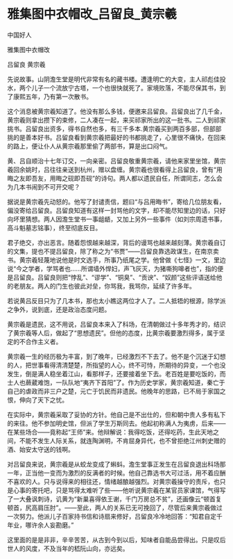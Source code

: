 # 雅集图中衣帽改_吕留良_黄宗羲

中国好人

雅集图中衣帽改

吕留良 黄宗羲

先说故事。山阴澹生堂是明代非常有名的藏书楼。遭逢明亡的大变，主人祁彪佳投水，两个儿子一个流放宁古塔，一个也很快就死了。家境败落，不能尽保其书，到了康熙五年，乃有第一次散书。

这个消息被黄宗羲知道了。他没有那么多钱，便邀来吕留良。吕留良出了几千金，黄宗羲则拿出攒下的束修，二人凑在一起，来买祁家所出的这一批书。二人到祁家挑书。吕留良出资多，得书自然也多，有三千多本.黄宗羲买到两百多部，但部部挑的是善本好书。吕留良看到黄宗羲把最好的书都挑走了，心里很不痛快，在回来的路上，便让仆人从黄宗羲那里偷了两部书，算是出口闷气。

黄、吕自顺治十七年订交，一向亲密。吕留良敬重黄宗羲，请他来家里坐馆，黄宗羲回余姚时，吕往往亲送到杭州，赠以盘缠。黄宗羲也很看得上吕留良，曾有“用晦之友即吾友，用晦之砚即吾砚”的诗句。两人都以遗民自任，所谓同志，怎么会为几本书闹到不可开交呢？

据说是黄宗羲先动怒的。他写了封谴责信，题曰“与吕用晦书”，寄给几位朋友看，偏没寄给吕留良。吕留良知道有这样一封骂他的文字，却不能尽知里边的话，只好向坏里猜想。两人因澹生堂书一事龃龉，又加上另外一些事件（如刘宗周遗书事，高斗魁墓志铭事），终至彻底反目。

君子绝交，亦出恶言。随着怨恨越来越深，背后的谩骂也越来越刻薄。黄宗羲自订的文集，提也不提吕留良，除了称之为“书贾”——吕留良靠选政谋生，在南京卖书。黄宗羲轻蔑地说他是时文选手，所事乃纸尾之学。他曾做《七怪》一文，里边说“今之学者，学骂者也……所谓墙外悍妇，声飞灰灭，为猪嘶狗嗥者也”，指的便是吕留良。吕留良则把“悖乱”、“谬学”、“铜臭”、“贡谀”、“奴颜”这些评语送给他的老朋友。两人的门生也彼此对垒，你骂我，我骂你，延续了许多年。

若说黄吕反目只为了几本书，那也太小瞧这两位才人了。二人抵牾的根源，除学派之争外，说到底，还是政治态度问题。

黄宗羲是遗民，这不用说，吕留良本来入了科场，在清朝做过十多年秀才的，结识了黄宗羲等人后，做起了“思想遗民”。但他的态度，比黄宗羲要激烈得多，属于坚定的不合作主义者。

黄宗羲一生的经历极为丰富，到了晚年，已经激烈不下去了。他不是个沉迷于幻想的人，把世事看得清清楚楚，所指望的人心，终不可恃，所期待的异变，一个也没发生，倒是满人稳坐着江山，看那样子，还要接着坐下去。老百姓是要吃饭的，而士人也蕨葳难饱，一队队地“夷齐下首阳”了。作为历史学家，黄宗羲知道，秦亡于自己的虐政而非三户之楚，元亡于饥民而非遗民。他晚年的思路，已不局于家国之恨，伸向了天下之忧。

在实际中，黄宗羲采取了妥协的方针。他自己是不出仕的，但和朝中贵人多有私下的来往。他不参加明史馆，但派了学生万斯同去。他起初称满人为夷虏，后来——在某些场合——竟称起“王师”来。他辩解说：我得吃饭，还得吃药，生此天地之间，不能不发生人际关系，就连陶渊明，不肯屈身异代，也不曾拒绝江州刺史赠的酒、始安太守送的钱啊。

对吕留良来说，黄宗羲是从蛟龙变成了蝌蚪。澹生堂事正发生在吕留良退出科场那一年，正当他一变而为激烈的反满者的时候。他自己靠选书大可过活，用不着应酬不喜欢的人。只与说得来的相往还，情绪越酿越强烈。对黄宗羲操守的责斥，也只是心事的寄托吧，只是骂得太难听了些——他听说黄宗羲在某官员家课馆，气得写了一大叠讽刺诗，讥黄为“新巢喜得依王谢，千门万房总不贫”，还画像云“顿首复顿首，尻高肩压肘”。——至此，两人的关系已无可挽回了，尽管后来黄宗羲做过一次努力。他派儿子百家持书信和诗扇来修好，吕留良冷冷地回答：“知君自定千年业，哪许余人妄勘磨。”

这里面的是是非非，辛辛苦苦，从古到今到以后，知味者自能品尝得出。只是叹后世人的风度，不及当年的嵇阮山向，亦远矣。
